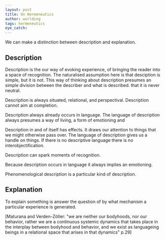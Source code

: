 ```yaml
---
layout: post
title: On Hermeneutics
author: worlding
tags: hermeneutics
eye_catch:
---
```

We can make a distinction between description and explanation.

## Description

Description is the our way of evoking experience, of bringing the reader into a space of recognition. The naturalised assumption here is that desciption is simple, but it is not. This way of thinking about description presumes an simple division between the describer and what is described. that it is never neutral.

Description is always situated, relational, and perspectival. Description cannot aim at completion.

Description always already occurs in language. The language of description always presumes a way of living, a form of emotioning and

Description in and of itself has effects. It draws our attention to things that we might otherwise pass over. The language of description gives us a handle on things. If there is no descriptive language there is no interobjectification.

Description can spark moments of recognition.

Because description occurs in language it always implies an emotioning.

Phenomenological description is a particular kind of description.

## Explanation

To explain something is answer the question of by what mechanism a particular experience is generated.



[Maturana and Verden-Zöller: "we are neither our bodyhoods, nor our behavior, rather we are a continuous systemic dynamics that takes place in the interplay between bodyhood and behavior, and we exist as languageing beings in a relational space that arises in that dynamics" p.29]
